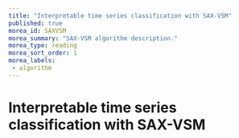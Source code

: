 ```yaml
---
title: "Interpretable time series classification with SAX-VSM"
published: true
morea_id: SAXVSM
morea_summary: "SAX-VSM algorithm description."
morea_type: reading
morea_sort_order: 1
morea_labels:
 - algorithm
---
```



# Interpretable time series classification with SAX-VSM

